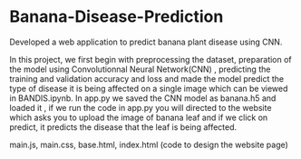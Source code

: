 # Banana-Disease-Prediction
Developed a web application to predict banana plant disease using CNN.

In this project, we first begin with preprocessing the dataset, preparation of the model using Convolutionnal Neural Network(CNN) , predicting the training and validation accuracy and loss and made the model predict the type of disease it is being affected on a single image which can be viewed in BANDIS.ipynb.
In app.py we saved the CNN model as banana.h5 and loaded it , if we run the code in app.py you will directed to the website which asks you to upload the image of banana leaf and if we click on predict, it predicts the disease that the leaf is being affected.

main.js, main.css, base.html, index.html (code to design the website page)
